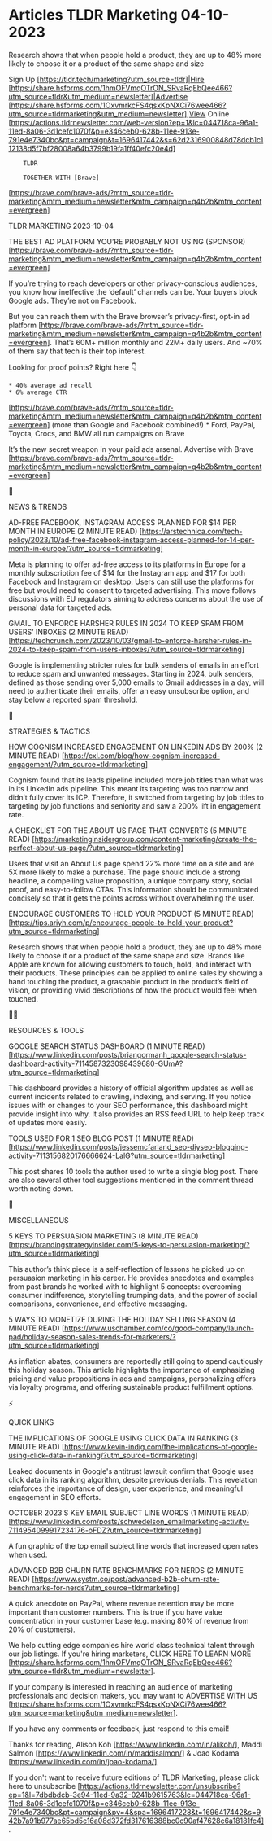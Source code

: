 # Articles TLDR Marketing 04-10-2023

Research shows that when people hold a product, they are up to 48%
more likely to choose it or a product of the same shape and size 

Sign Up [https://tldr.tech/marketing?utm_source=tldr]|Hire
[https://share.hsforms.com/1hmOFVmqOTrON_SRvaRqEbQee466?utm_source=tldr&utm_medium=newsletter]|Advertise
[https://share.hsforms.com/1OxvmrkcFS4qsxKpNXCi76wee466?utm_source=tldrmarketing&utm_medium=newsletter]|View
Online
[https://actions.tldrnewsletter.com/web-version?ep=1&lc=044718ca-96a1-11ed-8a06-3d1cefc1070f&p=e346ceb0-628b-11ee-913e-791e4e7340bc&pt=campaign&t=1696417442&s=62d2316900848d78dcb1c112138d5f7bf28008a64b3799b19fa1ff40efc20e4d]


		TLDR

		TOGETHER WITH [Brave]
[https://brave.com/brave-ads/?mtm_source=tldr-marketing&mtm_medium=newsletter&mtm_campaign=q4b2b&mtm_content=evergreen]

TLDR MARKETING 2023-10-04

THE BEST AD PLATFORM YOU’RE PROBABLY NOT USING (SPONSOR)
[https://brave.com/brave-ads/?mtm_source=tldr-marketing&mtm_medium=newsletter&mtm_campaign=q4b2b&mtm_content=evergreen]

If you’re trying to reach developers or other privacy-conscious
audiences, you know how ineffective the ‘default’ channels can be.
Your buyers block Google ads. They’re not on Facebook.

But you can reach them with the Brave browser’s privacy-first,
opt-in ad platform
[https://brave.com/brave-ads/?mtm_source=tldr-marketing&mtm_medium=newsletter&mtm_campaign=q4b2b&mtm_content=evergreen].
That’s 60M+ million monthly and 22M+ daily users. And ~70% of them
say that tech is their top interest.

Looking for proof points? Right here 👇

	* 40% average ad recall
	* 6% average CTR
[https://brave.com/brave-ads/?mtm_source=tldr-marketing&mtm_medium=newsletter&mtm_campaign=q4b2b&mtm_content=evergreen]
(more than Google and Facebook combined!)
	* Ford, PayPal, Toyota, Crocs, and BMW all run campaigns on Brave

It’s the new secret weapon in your paid ads arsenal. Advertise with
Brave
[https://brave.com/brave-ads/?mtm_source=tldr-marketing&mtm_medium=newsletter&mtm_campaign=q4b2b&mtm_content=evergreen]

📱

NEWS & TRENDS

AD-FREE FACEBOOK, INSTAGRAM ACCESS PLANNED FOR $14 PER MONTH IN EUROPE
(2 MINUTE READ)
[https://arstechnica.com/tech-policy/2023/10/ad-free-facebook-instagram-access-planned-for-14-per-month-in-europe/?utm_source=tldrmarketing]

Meta is planning to offer ad-free access to its platforms in Europe
for a monthly subscription fee of $14 for the Instagram app and $17
for both Facebook and Instagram on desktop. Users can still use the
platforms for free but would need to consent to targeted advertising.
This move follows discussions with EU regulators aiming to address
concerns about the use of personal data for targeted ads.

GMAIL TO ENFORCE HARSHER RULES IN 2024 TO KEEP SPAM FROM USERS’
INBOXES (2 MINUTE READ)
[https://techcrunch.com/2023/10/03/gmail-to-enforce-harsher-rules-in-2024-to-keep-spam-from-users-inboxes/?utm_source=tldrmarketing]

Google is implementing stricter rules for bulk senders of emails in an
effort to reduce spam and unwanted messages. Starting in 2024, bulk
senders, defined as those sending over 5,000 emails to Gmail addresses
in a day, will need to authenticate their emails, offer an easy
unsubscribe option, and stay below a reported spam threshold.

🚀 

STRATEGIES & TACTICS

HOW COGNISM INCREASED ENGAGEMENT ON LINKEDIN ADS BY 200% (2 MINUTE
READ)
[https://cxl.com/blog/how-cognism-increased-engagement/?utm_source=tldrmarketing]

Cognism found that its leads pipeline included more job titles than
what was in its LinkedIn ads pipeline. This meant its targeting was
too narrow and didn’t fully cover its ICP. Therefore, it switched
from targeting by job titles to targeting by job functions and
seniority and saw a 200% lift in engagement rate.

A CHECKLIST FOR THE ABOUT US PAGE THAT CONVERTS (5 MINUTE READ)
[https://marketinginsidergroup.com/content-marketing/create-the-perfect-about-us-page/?utm_source=tldrmarketing]

Users that visit an About Us page spend 22% more time on a site and
are 5X more likely to make a purchase. The page should include a
strong headline, a compelling value proposition, a unique company
story, social proof, and easy-to-follow CTAs. This information should
be communicated concisely so that it gets the points across without
overwhelming the user.

ENCOURAGE CUSTOMERS TO HOLD YOUR PRODUCT (5 MINUTE READ)
[https://tips.ariyh.com/p/encourage-people-to-hold-your-product?utm_source=tldrmarketing]

Research shows that when people hold a product, they are up to 48%
more likely to choose it or a product of the same shape and size.
Brands like Apple are known for allowing customers to touch, hold, and
interact with their products. These principles can be applied to
online sales by showing a hand touching the product, a graspable
product in the product’s field of vision, or providing vivid
descriptions of how the product would feel when touched.

🧑‍💻 

RESOURCES & TOOLS

GOOGLE SEARCH STATUS DASHBOARD (1 MINUTE READ)
[https://www.linkedin.com/posts/briangormanh_google-search-status-dashboard-activity-7114587323098439680-GUmA?utm_source=tldrmarketing]

This dashboard provides a history of official algorithm updates as
well as current incidents related to crawling, indexing, and serving.
If you notice issues with or changes to your SEO performance, this
dashboard might provide insight into why. It also provides an RSS feed
URL to help keep track of updates more easily.

TOOLS USED FOR 1 SEO BLOG POST (1 MINUTE READ)
[https://www.linkedin.com/posts/jessemcfarland_seo-diyseo-blogging-activity-7113156820176666624-LalG?utm_source=tldrmarketing]

This post shares 10 tools the author used to write a single blog post.
There are also several other tool suggestions mentioned in the comment
thread worth noting down.

🎁

MISCELLANEOUS

5 KEYS TO PERSUASION MARKETING (8 MINUTE READ)
[https://brandingstrategyinsider.com/5-keys-to-persuasion-marketing/?utm_source=tldrmarketing]

This author’s think piece is a self-reflection of lessons he picked
up on persuasion marketing in his career. He provides anecdotes and
examples from past brands he worked with to highlight 5 concepts:
overcoming consumer indifference, storytelling trumping data, and the
power of social comparisons, convenience, and effective messaging.

5 WAYS TO MONETIZE DURING THE HOLIDAY SELLING SEASON (4 MINUTE READ)
[https://www.uschamber.com/co/good-company/launch-pad/holiday-season-sales-trends-for-marketers/?utm_source=tldrmarketing]

As inflation abates, consumers are reportedly still going to spend
cautiously this holiday season. This article highlights the importance
of emphasizing pricing and value propositions in ads and campaigns,
personalizing offers via loyalty programs, and offering sustainable
product fulfillment options.

⚡

QUICK LINKS

THE IMPLICATIONS OF GOOGLE USING CLICK DATA IN RANKING (3 MINUTE READ)
[https://www.kevin-indig.com/the-implications-of-google-using-click-data-in-ranking/?utm_source=tldrmarketing]

Leaked documents in Google's antitrust lawsuit confirm that Google
uses click data in its ranking algorithm, despite previous denials.
This revelation reinforces the importance of design, user experience,
and meaningful engagement in SEO efforts.

OCTOBER 2023’S KEY EMAIL SUBJECT LINE WORDS (1 MINUTE READ)
[https://www.linkedin.com/posts/schwedelson_emailmarketing-activity-7114954099917234176-oFDZ?utm_source=tldrmarketing]

A fun graphic of the top email subject line words that increased open
rates when used.

ADVANCED B2B CHURN RATE BENCHMARKS FOR NERDS (2 MINUTE READ)
[https://www.systm.co/post/advanced-b2b-churn-rate-benchmarks-for-nerds?utm_source=tldrmarketing]

A quick anecdote on PayPal, where revenue retention may be more
important than customer numbers. This is true if you have value
concentration in your customer base (e.g. making 80% of revenue from
20% of customers).

 We help cutting edge companies hire world class technical talent
through our job listings. If you're hiring marketers, CLICK HERE TO
LEARN MORE
[https://share.hsforms.com/1hmOFVmqOTrON_SRvaRqEbQee466?utm_source=tldr&utm_medium=newsletter].


If your company is interested in reaching an audience of marketing
professionals and decision makers, you may want to ADVERTISE WITH US
[https://share.hsforms.com/1OxvmrkcFS4qsxKpNXCi76wee466?utm_source=marketing&utm_medium=newsletter].

If you have any comments or feedback, just respond to this email! 

Thanks for reading, 
Alison Koh [https://www.linkedin.com/in/alikoh/], Maddi Salmon
[https://www.linkedin.com/in/maddisalmon/] & Joao Kodama
[https://www.linkedin.com/in/joao-kodama/] 

If you don't want to receive future editions of TLDR Marketing,
please click here to unsubscribe
[https://actions.tldrnewsletter.com/unsubscribe?ep=1&l=7dbdbdcb-3e94-11ed-9a32-0241b9615763&lc=044718ca-96a1-11ed-8a06-3d1cefc1070f&p=e346ceb0-628b-11ee-913e-791e4e7340bc&pt=campaign&pv=4&spa=1696417228&t=1696417442&s=942b7a91b977ae65bd5c16a08d372fd317616388bc0c90af47628c6a18181fc4].